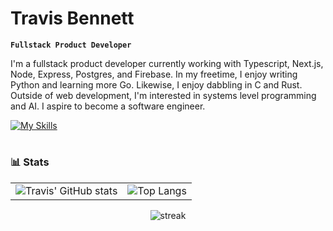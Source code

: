 #  Travis Bennett

**`Fullstack Product Developer`**

I'm a fullstack product developer currently working with Typescript, Next.js, Node, Express, Postgres, and Firebase. In my freetime, I enjoy writing Python and learning more Go. Likewise, I enjoy dabbling in C and Rust. Outside of web development, I'm interested in systems level programming and AI. I aspire to become a software engineer.

[![My Skills](https://skillicons.dev/icons?i=linux,python,c,go,html,css,sass,js,ts,react,next,nodejs,express,postgres,sqlite,firebase,supabase,mongo,docker,bash,bootstrap,tailwind,materialui,git,markdown)](https://skillicons.dev)

#

### 📊 Stats

<div align="center">

<table>
  <tr>
    <td><img src="https://github-stats-2ec3ieuhy-one2code.vercel.app/api?username=one2code&theme=one_dark_pro&show_icons=true&show=reviews,discussions_started,discussions_answered,prs_merged,prs_merged_percentage" alt="Travis' GitHub stats"></td>
    <td><img src="https://github-readme-stats.vercel.app/api/top-langs/?username=one2code&theme=one_dark_pro&size_weight=0.5&count_weight=0.5&langs_count=6" alt="Top Langs"></td>
  </tr>
</table>
 <img src="https://github-readme-streak-stats.herokuapp.com/?user=one2code&theme=one_dark_pro&hide_border=true" alt="streak" />
</div>


<!---
one2code/one2code is a ✨ special ✨ repository because its `README.md` (this file) appears on your GitHub profile.
You can click the Preview link to take a look at your changes.
--->
